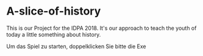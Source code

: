 # A-slice-of-history
This is our Project for the IDPA 2018.
It's our approach to teach the youth of today a little something about history.

Um das Spiel zu starten, doppelklicken Sie bitte die Exe
